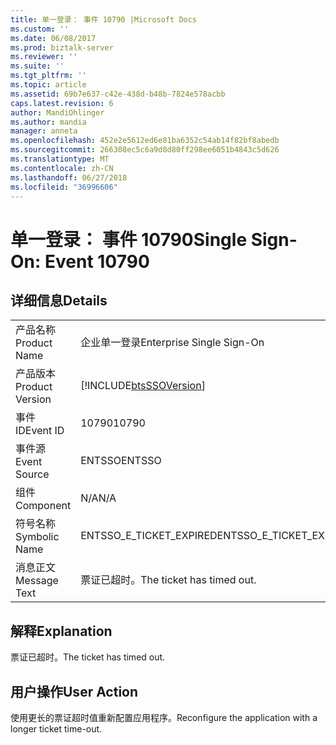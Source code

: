 ```yaml
---
title: 单一登录： 事件 10790 |Microsoft Docs
ms.custom: ''
ms.date: 06/08/2017
ms.prod: biztalk-server
ms.reviewer: ''
ms.suite: ''
ms.tgt_pltfrm: ''
ms.topic: article
ms.assetid: 69b7e637-c42e-438d-b48b-7824e578acbb
caps.latest.revision: 6
author: MandiOhlinger
ms.author: mandia
manager: anneta
ms.openlocfilehash: 452e2e5612ed6e81ba6352c54ab14f82bf8abedb
ms.sourcegitcommit: 266308ec5c6a9d8d80ff298ee6051b4843c5d626
ms.translationtype: MT
ms.contentlocale: zh-CN
ms.lasthandoff: 06/27/2018
ms.locfileid: "36996606"
---
```

# <a name="single-sign-on-event-10790"></a><span data-ttu-id="fc5d3-102">单一登录： 事件 10790</span><span class="sxs-lookup"><span data-stu-id="fc5d3-102">Single Sign-On: Event 10790</span></span>
## <a name="details"></a><span data-ttu-id="fc5d3-103">详细信息</span><span class="sxs-lookup"><span data-stu-id="fc5d3-103">Details</span></span>  
  
|                 |                                                            |
|-----------------|------------------------------------------------------------|
|  <span data-ttu-id="fc5d3-104">产品名称</span><span class="sxs-lookup"><span data-stu-id="fc5d3-104">Product Name</span></span>   |                 <span data-ttu-id="fc5d3-105">企业单一登录</span><span class="sxs-lookup"><span data-stu-id="fc5d3-105">Enterprise Single Sign-On</span></span>                  |
| <span data-ttu-id="fc5d3-106">产品版本</span><span class="sxs-lookup"><span data-stu-id="fc5d3-106">Product Version</span></span> | [!INCLUDE[btsSSOVersion](../includes/btsssoversion-md.md)] |
|    <span data-ttu-id="fc5d3-107">事件 ID</span><span class="sxs-lookup"><span data-stu-id="fc5d3-107">Event ID</span></span>     |                           <span data-ttu-id="fc5d3-108">10790</span><span class="sxs-lookup"><span data-stu-id="fc5d3-108">10790</span></span>                            |
|  <span data-ttu-id="fc5d3-109">事件源</span><span class="sxs-lookup"><span data-stu-id="fc5d3-109">Event Source</span></span>   |                           <span data-ttu-id="fc5d3-110">ENTSSO</span><span class="sxs-lookup"><span data-stu-id="fc5d3-110">ENTSSO</span></span>                           |
|    <span data-ttu-id="fc5d3-111">组件</span><span class="sxs-lookup"><span data-stu-id="fc5d3-111">Component</span></span>    |                            <span data-ttu-id="fc5d3-112">N/A</span><span class="sxs-lookup"><span data-stu-id="fc5d3-112">N/A</span></span>                             |
|  <span data-ttu-id="fc5d3-113">符号名称</span><span class="sxs-lookup"><span data-stu-id="fc5d3-113">Symbolic Name</span></span>  |                  <span data-ttu-id="fc5d3-114">ENTSSO_E_TICKET_EXPIRED</span><span class="sxs-lookup"><span data-stu-id="fc5d3-114">ENTSSO_E_TICKET_EXPIRED</span></span>                   |
|  <span data-ttu-id="fc5d3-115">消息正文</span><span class="sxs-lookup"><span data-stu-id="fc5d3-115">Message Text</span></span>   |                 <span data-ttu-id="fc5d3-116">票证已超时。</span><span class="sxs-lookup"><span data-stu-id="fc5d3-116">The ticket has timed out.</span></span>                  |
  
## <a name="explanation"></a><span data-ttu-id="fc5d3-117">解释</span><span class="sxs-lookup"><span data-stu-id="fc5d3-117">Explanation</span></span>  
 <span data-ttu-id="fc5d3-118">票证已超时。</span><span class="sxs-lookup"><span data-stu-id="fc5d3-118">The ticket has timed out.</span></span>  
  
## <a name="user-action"></a><span data-ttu-id="fc5d3-119">用户操作</span><span class="sxs-lookup"><span data-stu-id="fc5d3-119">User Action</span></span>  
 <span data-ttu-id="fc5d3-120">使用更长的票证超时值重新配置应用程序。</span><span class="sxs-lookup"><span data-stu-id="fc5d3-120">Reconfigure the application with a longer ticket time-out.</span></span>